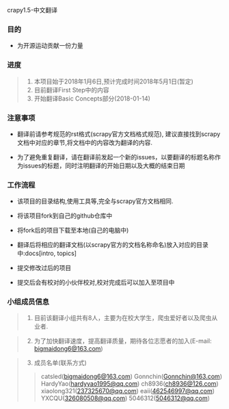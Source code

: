 crapy1.5-中文翻译

### 目的

*  为开源运动贡献一份力量 

### 进度

> 1. 本项目始于2018年1月6日,预计完成时间2018年5月1日(暂定)
> 2. 目前翻译First Step中的内容
> 3. 开始翻译Basic Concepts部分(2018-01-14)

### 注意事项

* 翻译前请参考规范的rst格式(scrapy官方文档格式规范), 建议直接找到scrapy文档中对应的章节,将文档中的内容改为翻译的内容.

* 为了避免重复翻译，请在翻译前发起一个新的issues，以要翻译的标题名称作为issues的标题，同时注明翻译的开始日期以及大概的结束日期


### 工作流程

* 该项目的目录结构,使用工具等,完全与scrapy官方文档相同.

* 将该项目fork到自己的github仓库中

* 将fork后的项目下载至本地(自己的电脑中)

* 翻译后将相应的翻译文档(以scrapy官方的文档名称命名)放入对应的目录中:docs[intro, topics]

* 提交修改过后的项目

* 提交后会有校对的小伙伴校对,校对完成后可以加入至项目中
  

### 小组成员信息

> 1. 目前该翻译小组共有8人，主要为在校大学生，爬虫爱好者以及爬虫从业者.

> 2. 为了加快翻译速度，提高翻译质量，期待各位志愿者的加入(E-mail: bigmaidong6@163.com)

> 3. 成员名单(联系方式)
>> catsled(bigmaidong6@163.com) Gonnchin(Gonnchin@163.com) HardyYao(hardyyao1995@qq.com) ch8936(ch8936@126.com) xiaolong321(237325670@qq.com) eaii(462546997@qq.com) YXCQU(326080508@qq.com) 5046312(5046312@qq.com)

